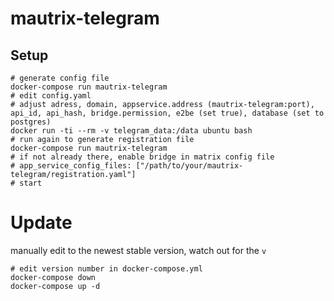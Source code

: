 # mautrix-telegram

## Setup

```
# generate config file
docker-compose run mautrix-telegram
# edit config.yaml
# adjust adress, domain, appservice.address (mautrix-telegram:port), api_id, api_hash, bridge.permission, e2be (set true), database (set to postgres)
docker run -ti --rm -v telegram_data:/data ubuntu bash
# run again to generate registration file
docker-compose run mautrix-telegram
# if not already there, enable bridge in matrix config file
# app_service_config_files: ["/path/to/your/mautrix-telegram/registration.yaml"]
# start 
```

# Update

manually edit to the newest stable version, watch out for the `v`

```
# edit version number in docker-compose.yml
docker-compose down
docker-compose up -d
```
